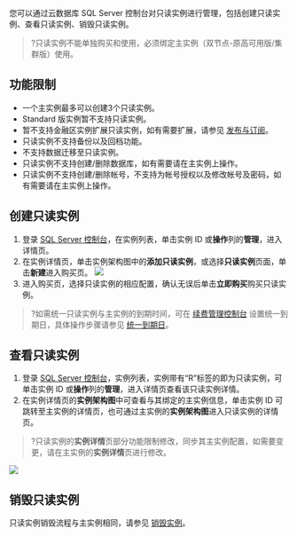 
您可以通过云数据库 SQL Server 控制台对只读实例进行管理，包括创建只读实例、查看只读实例、销毁只读实例。

>?只读实例不能单独购买和使用，必须绑定主实例（双节点-原高可用版/集群版）使用。

## 功能限制
- 一个主实例最多可以创建3个只读实例。
- Standard 版实例暂不支持只读实例。
- 暂不支持金融区实例扩展只读实例，如有需要扩展，请参见 [发布与订阅](https://cloud.tencent.com/document/product/238/43326)。
- 只读实例不支持备份以及回档功能。
- 不支持数据迁移至只读实例。
- 只读实例不支持创建/删除数据库，如有需要请在主实例上操作。
- 只读实例不支持创建/删除帐号，不支持为帐号授权以及修改帐号及密码，如有需要请在主实例上操作。

## 创建只读实例
1. 登录 [SQL Server 控制台](https://console.cloud.tencent.com/sqlserver)，在实例列表，单击实例 ID 或**操作**列的**管理**，进入详情页。
2. 在实例详情页，单击实例架构图中的**添加只读实例**，或选择**只读实例**页面，单击**新建**进入购买页。
![](https://qcloudimg.tencent-cloud.cn/raw/d3bbdc433422ac9ad7d7c57fa81acfb8.png)
3. 进入购买页，选择只读实例的相应配置，确认无误后单击**立即购买**购买只读实例。
>?如需统一只读实例与主实例的到期时间，可在 [续费管理控制台](https://console.cloud.tencent.com/account/renewal) 设置统一到期日，具体操作步骤请参见 [统一到期日](https://cloud.tencent.com/document/product/555/7454#.E7.BB.9F.E4.B8.80.E5.88.B0.E6.9C.9F.E6.97.A5)。
>
 
## 查看只读实例
1. 登录 [SQL Server 控制台](https://console.cloud.tencent.com/sqlserver)，实例列表，实例带有“R”标签的即为只读实例，可单击实例 ID 或**操作**列的**管理**，进入详情页查看该只读实例详情。
2. 在实例详情页的**实例架构图**中可查看与其绑定的主实例信息，单击实例 ID 可跳转至主实例的详情页，也可通过主实例的**实例架构图**进入只读实例的详情页。
>?只读实例的**实例详情**页部分功能限制修改，同步其主实例配置，如需要变更，请在主实例的**实例详情**页进行修改。
>
![](https://main.qcloudimg.com/raw/44ab6e02ba39114a7d32cf99a93a35cb.png)

## 销毁只读实例
只读实例销毁流程与主实例相同，请参见 [销毁实例](https://cloud.tencent.com/document/product/238/43225)。
